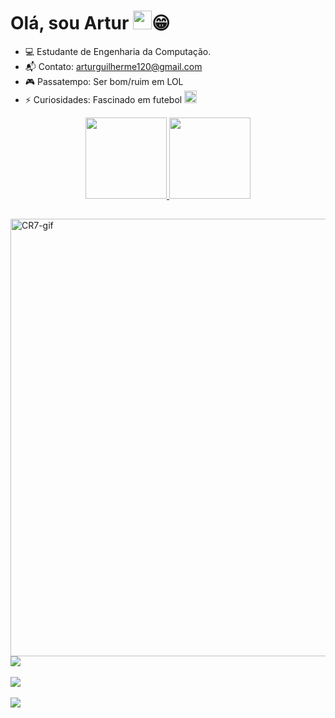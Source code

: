  # Olá, sou Artur <img src="https://raw.githubusercontent.com/kaueMarques/kaueMarques/master/hi.gif" width="30px">:grin: 
 
 - :computer: Estudante de Engenharia da Computação.
 - 📬 Contato: arturguilherme120@gmail.com
 - 🎮 Passatempo: Ser bom/ruim em LOL
 - ⚡ Curiosidades: Fascinado em futebol <img src="https://cdn.icon-icons.com/icons2/104/PNG/256/real_madrid_footballteam_18009.png" width="20px">

<div align="center">
      <a href="https://github.com/ArtyGui">
      <img  height="130em" src="https://github-readme-stats.vercel.app/api?username=ArtyGui&show_icons=true&theme=github_dark"/>
      <img height="130em" src="https://github-readme-stats.vercel.app/api/top-langs/?username=ArtyGui&langs_count=8&theme=github_dark"/>
  </div>
   
  ##
  
  <div>
     <img alt="CR7-gif" align="left" width="700" src="https://mir-s3-cdn-cf.behance.net/project_modules/max_1200/52a74048376295.589658726148d.gif"/>
      <a href="https://www.instagram.com/a.guilhermee_/" target="_blank"><img src="https://img.shields.io/badge/-Instagram-%23E4405F?style=for-the-badge&logo=instagram&logoColor=white" target="_blank"></a><br><br>
    <a href="https://www.linkedin.com/in/artur-guilherme-56b579180/"><img src="https://img.shields.io/badge/-LinkedIn-%230077B5?style=for-the-badge&logo=linkedin&logoColor=white" target="_blank"></a><br><br>
    <a href="mailto:arturguilherme120@gmail.com"><img src="https://img.shields.io/badge/Gmail-D14836?style=for-the-badge&logo=gmail&logoColor=white" target="_blank"></a>
  </div>
